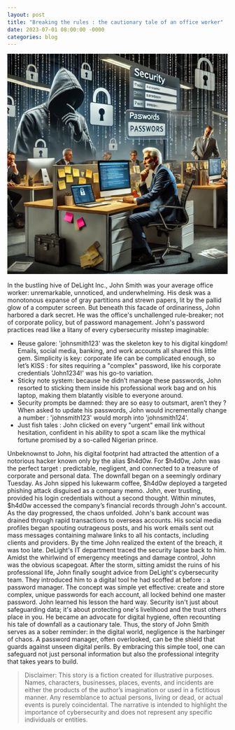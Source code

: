```yaml
---
layout: post
title: "Breaking the rules : the cautionary tale of an office worker"
date: 2023-07-01 08:00:00 -0000
categories: blog
---
```

![Illustrated by our virtual artist, capturing the chaos of cybersecurity gone wrong.](/assets/security-tips-passwords.webp)

In the bustling hive of DeLight Inc., John Smith was your average office worker: unremarkable, unnoticed, and underwhelming. His desk was a monotonous expanse of gray partitions and strewn papers, lit by the pallid glow of a computer screen. But beneath this facade of ordinariness, John harbored a dark secret. He was the office's unchallenged rule-breaker; not of corporate policy, but of password management.
John's password practices read like a litany of every cybersecurity misstep imaginable:
- Reuse galore: 'johnsmith123' was the skeleton key to his digital kingdom! Emails, social media, banking, and work accounts all shared this little gem.
Simplicity is key: corporate life can be complicated enough, so let’s KISS : for sites requiring a "complex" password, like his corporate credentials 'John1234!' was his go-to variation.
- Sticky note system: because he didn’t manage these passwords, John resorted to sticking them inside his professional work bag and on his laptop, making them blatantly visible to everyone around.
- Security prompts be damned: they are so easy to outsmart, aren’t they ? When asked to update his passwords, John would incrementally change a number : 'johnsmith123' would morph into 'johnsmith124'.
- Just fish tales : John clicked on every "urgent" email link without hesitation, confident in his ability to spot a scam like the mythical fortune promised by a so-called Nigerian prince.

Unbeknownst to John, his digital footprint had attracted the attention of a notorious hacker known only by the alias $h4d0w. For $h4d0w, John was the perfect target : predictable, negligent, and connected to a treasure of corporate and personal data.
The downfall began on a seemingly ordinary Tuesday. As John sipped his lukewarm coffee, $h4d0w deployed a targeted phishing attack disguised as a company memo. John, ever trusting, provided his login credentials without a second thought. Within minutes, $h4d0w accessed the company’s financial records through John's account.
As the day progressed, the chaos unfolded. John's bank account was drained through rapid transactions to overseas accounts. His social media profiles began spouting outrageous posts, and his work emails sent out mass messages containing malware links to all his contacts, including clients and providers.
By the time John realized the extent of the breach, it was too late. DeLight's IT department traced the security lapse back to him. Amidst the whirlwind of emergency meetings and damage control, John was the obvious scapegoat.
After the storm, sitting amidst the ruins of his professional life, John finally sought advice from DeLight's cybersecurity team. They introduced him to a digital tool he had scoffed at before : a password manager. The concept was simple yet effective: create and store complex, unique passwords for each account, all locked behind one master password.
John learned his lesson the hard way. Security isn't just about safeguarding data; it's about protecting one's livelihood and the trust others place in you. He became an advocate for digital hygiene, often recounting his tale of downfall as a cautionary tale.
Thus, the story of John Smith serves as a sober reminder: in the digital world, negligence is the harbinger of chaos. A password manager, often overlooked, can be the shield that guards against unseen digital perils. By embracing this simple tool, one can safeguard not just personal information but also the professional integrity that takes years to build.

>Disclaimer: This story is a fiction created for illustrative purposes. Names, characters, businesses, places, events, and incidents are either the products of the author’s imagination or used in a fictitious manner. Any resemblance to actual persons, living or dead, or actual events is purely coincidental. The narrative is intended to highlight the importance of cybersecurity and does not represent any specific individuals or entities.
